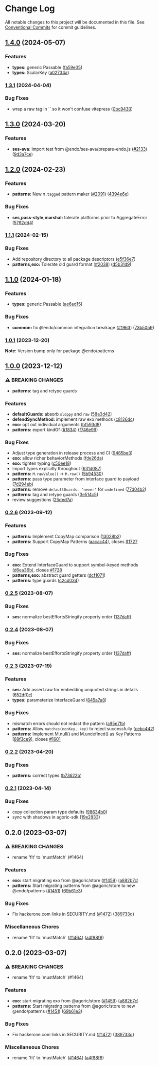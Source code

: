 # Change Log

All notable changes to this project will be documented in this file.
See [Conventional Commits](https://conventionalcommits.org) for commit guidelines.

## [1.4.0](https://github.com/endojs/endo/compare/@endo/patterns@1.3.1...@endo/patterns@1.4.0) (2024-05-07)


### Features

* **types:** generic Passable ([fa59e05](https://github.com/endojs/endo/commit/fa59e05fc5621410a184c1eb4f4ee850bddce09c))
* **types:** ScalarKey ([a02734a](https://github.com/endojs/endo/commit/a02734a45cae94e24d991adaf061059b72623cb6))



### [1.3.1](https://github.com/endojs/endo/compare/@endo/patterns@1.3.0...@endo/patterns@1.3.1) (2024-04-04)


### Bug Fixes

* wrap a raw <T> tag in `` so it won't confuse vitepress ([0bc9430](https://github.com/endojs/endo/commit/0bc9430a20cd7bf308ca26976bbd8ef0e3a54889))



## [1.3.0](https://github.com/endojs/endo/compare/@endo/patterns@1.2.0...@endo/patterns@1.3.0) (2024-03-20)


### Features

* **ses-ava:** import test from @endo/ses-ava/prepare-endo.js ([#2133](https://github.com/endojs/endo/issues/2133)) ([9d3a7ce](https://github.com/endojs/endo/commit/9d3a7ce150b6fd6fe7c8c4cc43da411e981731ac))



## [1.2.0](https://github.com/endojs/endo/compare/@endo/patterns@1.1.1...@endo/patterns@1.2.0) (2024-02-23)


### Features

* **patterns:** New `M.tagged` pattern maker ([#2091](https://github.com/endojs/endo/issues/2091)) ([4394e6e](https://github.com/endojs/endo/commit/4394e6e3d1a953c22934d5f327ce173f32b4f3a1))


### Bug Fixes

* **ses,pass-style,marshal:** tolerate platforms prior to AggregateError ([5762dd4](https://github.com/endojs/endo/commit/5762dd48e814e2e8435f666019e527d982eddbbd))



### [1.1.1](https://github.com/endojs/endo/compare/@endo/patterns@1.1.0...@endo/patterns@1.1.1) (2024-02-15)


### Bug Fixes

* Add repository directory to all package descriptors ([e5f36e7](https://github.com/endojs/endo/commit/e5f36e7a321c13ee25e74eb74d2a5f3d7517119c))
* **patterns,exo:** Tolerate old guard format ([#2038](https://github.com/endojs/endo/issues/2038)) ([d5b31d9](https://github.com/endojs/endo/commit/d5b31d9ffcf7950c79070a7e792d466bd36ef5ff))



## [1.1.0](https://github.com/endojs/endo/compare/@endo/patterns@1.0.1...@endo/patterns@1.1.0) (2024-01-18)


### Features

* **types:** generic Passable ([ae6ad15](https://github.com/endojs/endo/commit/ae6ad156e43fafb11df394f901df372760f9cbcc))


### Bug Fixes

* **common:** fix @endo/common integration breakage ([#1963](https://github.com/endojs/endo/issues/1963)) ([73b5059](https://github.com/endojs/endo/commit/73b50590b7aef7eaffe2c435286fb291bf9b22bf))



### [1.0.1](https://github.com/endojs/endo/compare/@endo/patterns@1.0.0...@endo/patterns@1.0.1) (2023-12-20)

**Note:** Version bump only for package @endo/patterns





## [1.0.0](https://github.com/endojs/endo/compare/@endo/patterns@0.2.6...@endo/patterns@1.0.0) (2023-12-12)


### ⚠ BREAKING CHANGES

* **patterns:** tag and retype guards

### Features

* **defaultGuards:** absorb `sloppy` and `raw` ([58a3d42](https://github.com/endojs/endo/commit/58a3d42a92102336d814690430e0feb3773227d4))
* **defendSyncMethod:** implement raw exo methods ([c8126dc](https://github.com/endojs/endo/commit/c8126dc9d863fbb69cc53d57514368ba931df7fe))
* **exo:** opt out individual arguments ([bf593d8](https://github.com/endojs/endo/commit/bf593d8e83ba7eb231b4d3a909c41751ab24fe66))
* **patterns:** export kindOf ([#1834](https://github.com/endojs/endo/issues/1834)) ([f746e99](https://github.com/endojs/endo/commit/f746e996dfa827170b408ab276c1c438500c9ca1))


### Bug Fixes

* Adjust type generation in release process and CI ([9465be3](https://github.com/endojs/endo/commit/9465be369e53167815ca444f6293a8e9eb48501d))
* **exo:** allow richer behaviorMethods ([fde26da](https://github.com/endojs/endo/commit/fde26da22f03a18045807d833c8e03c4409fd877))
* **exo:** tighten typing ([c50ee18](https://github.com/endojs/endo/commit/c50ee18b543c8da921cd095cdc65b56df1761b9f))
* Import types explicitly throughout ([631d087](https://github.com/endojs/endo/commit/631d087e291262ce3e798f7a15482c534cb7233b))
* **patterns:** `M.rawValue()` -> `M.raw()` ([5b94530](https://github.com/endojs/endo/commit/5b9453042aec993f5876deeed4488f4d32dc4803))
* **patterns:** pass type parameter from interface guard to payload ([7d294eb](https://github.com/endojs/endo/commit/7d294eb7edb24da3034f96872e25e49d1553f73d))
* **patterns:** remove `defaultGuards: 'never'` for `undefined` ([77d04b2](https://github.com/endojs/endo/commit/77d04b2902ddf539f10688dfb84fe2aa9e841f16))
* **patterns:** tag and retype guards ([3e514c5](https://github.com/endojs/endo/commit/3e514c59b011d2a69778c2fb01c7262681d2bdee))
* review suggestions ([25ded7a](https://github.com/endojs/endo/commit/25ded7a14b82103ca58be15b8ec0195bdc9dd434))



### [0.2.6](https://github.com/endojs/endo/compare/@endo/patterns@0.2.5...@endo/patterns@0.2.6) (2023-09-12)


### Features

* **patterns:** Implement CopyMap comparison ([13028b2](https://github.com/endojs/endo/commit/13028b2b7e18b82cb313f58b66dfb7f35e2efde2))
* **patterns:** Support CopyMap Patterns ([aacac44](https://github.com/endojs/endo/commit/aacac4483c827c06a9962a17841bb93aa3f85019)), closes [#1727](https://github.com/endojs/endo/issues/1727)


### Bug Fixes

* **exo:** Extend InterfaceGuard to support symbol-keyed methods ([d6ea36b](https://github.com/endojs/endo/commit/d6ea36b120f6118a59f32c7c63c339d354bbd4e7)), closes [#1728](https://github.com/endojs/endo/issues/1728)
* **patterns,exo:** abstract guard getters ([dcf1071](https://github.com/endojs/endo/commit/dcf1071d7c8cc531c21cf1778fc54fdbdc6d6d18))
* **patterns:** type guards ([c2cd034](https://github.com/endojs/endo/commit/c2cd0343bf42b212d4a144f570f493286ec280ba))



### [0.2.5](https://github.com/endojs/endo/compare/@endo/patterns@0.2.3...@endo/patterns@0.2.5) (2023-08-07)


### Bug Fixes

* **ses:** normalize bestEffortsStringify property order ([137daff](https://github.com/endojs/endo/commit/137dafff089b7ff5bea74a398caa238f4d313f5e))



### [0.2.4](https://github.com/endojs/endo/compare/@endo/patterns@0.2.3...@endo/patterns@0.2.4) (2023-08-07)


### Bug Fixes

* **ses:** normalize bestEffortsStringify property order ([137daff](https://github.com/endojs/endo/commit/137dafff089b7ff5bea74a398caa238f4d313f5e))



### [0.2.3](https://github.com/endojs/endo/compare/@endo/patterns@0.2.2...@endo/patterns@0.2.3) (2023-07-19)


### Features

* **ses:** Add assert.raw for embedding unquoted strings in details ([652df0c](https://github.com/endojs/endo/commit/652df0ca6a2fbca5db3026d26141da41cdde318e))
* **types:** parameterize InterfaceGuard ([645a7a8](https://github.com/endojs/endo/commit/645a7a80a45303e6412405b9c4feeb1406592c0c))


### Bug Fixes

* mismatch errors should not redact the pattern ([a95e7fb](https://github.com/endojs/endo/commit/a95e7fb2229fc2b129e32f62ff5faf3db651a326))
* **patterns:** Allow `matches(nonKey, key)` to reject successfully ([cebc442](https://github.com/endojs/endo/commit/cebc44209bdc97543685d1609b566495684460d9))
* **patterns:** Implement M.null() and M.undefined() as Key Patterns ([88f3ce9](https://github.com/endojs/endo/commit/88f3ce962886564bc0ae00ae39b4b7b1050062a4)), closes [#1601](https://github.com/endojs/endo/issues/1601)



### [0.2.2](https://github.com/endojs/endo/compare/@endo/patterns@0.2.1...@endo/patterns@0.2.2) (2023-04-20)

### Bug Fixes

- **patterns:** correct types ([b73622b](https://github.com/endojs/endo/commit/b73622bf16f0dabc7f1e0ceee013c8bec5543a2f))

### [0.2.1](https://github.com/endojs/endo/compare/@endo/patterns@0.2.0...@endo/patterns@0.2.1) (2023-04-14)

### Bug Fixes

- copy collection param type defaults ([98634b0](https://github.com/endojs/endo/commit/98634b033901714eecf5d0f85a74e143a2a42f56))
- sync with shadows in agoric-sdk ([19e2833](https://github.com/endojs/endo/commit/19e28339e359791fd2a9f78d2c3801598e3894ca))

## 0.2.0 (2023-03-07)

### ⚠ BREAKING CHANGES

- rename 'fit' to 'mustMatch' (#1464)

### Features

- **exo:** start migrating exo from @agoric/store ([#1459](https://github.com/endojs/endo/issues/1459)) ([a882b7c](https://github.com/endojs/endo/commit/a882b7ca88863d7f85310074c38f3cc0032e1e0e))
- **patterns:** Start migrating patterns from @agoric/store to new @endo/patterns ([#1451](https://github.com/endojs/endo/issues/1451)) ([69b61e3](https://github.com/endojs/endo/commit/69b61e3f9a0af9a9714413708ddb9bcf68772846))

### Bug Fixes

- Fix hackerone.com links in SECURITY.md ([#1472](https://github.com/endojs/endo/issues/1472)) ([389733d](https://github.com/endojs/endo/commit/389733dbc7a74992f909c38d27ea7e8e68623959))

### Miscellaneous Chores

- rename 'fit' to 'mustMatch' ([#1464](https://github.com/endojs/endo/issues/1464)) ([a4f88f8](https://github.com/endojs/endo/commit/a4f88f8ef1e7d62b993900244e260d90113f9759))

## 0.2.0 (2023-03-07)

### ⚠ BREAKING CHANGES

- rename 'fit' to 'mustMatch' (#1464)

### Features

- **exo:** start migrating exo from @agoric/store ([#1459](https://github.com/endojs/endo/issues/1459)) ([a882b7c](https://github.com/endojs/endo/commit/a882b7ca88863d7f85310074c38f3cc0032e1e0e))
- **patterns:** Start migrating patterns from @agoric/store to new @endo/patterns ([#1451](https://github.com/endojs/endo/issues/1451)) ([69b61e3](https://github.com/endojs/endo/commit/69b61e3f9a0af9a9714413708ddb9bcf68772846))

### Bug Fixes

- Fix hackerone.com links in SECURITY.md ([#1472](https://github.com/endojs/endo/issues/1472)) ([389733d](https://github.com/endojs/endo/commit/389733dbc7a74992f909c38d27ea7e8e68623959))

### Miscellaneous Chores

- rename 'fit' to 'mustMatch' ([#1464](https://github.com/endojs/endo/issues/1464)) ([a4f88f8](https://github.com/endojs/endo/commit/a4f88f8ef1e7d62b993900244e260d90113f9759))
